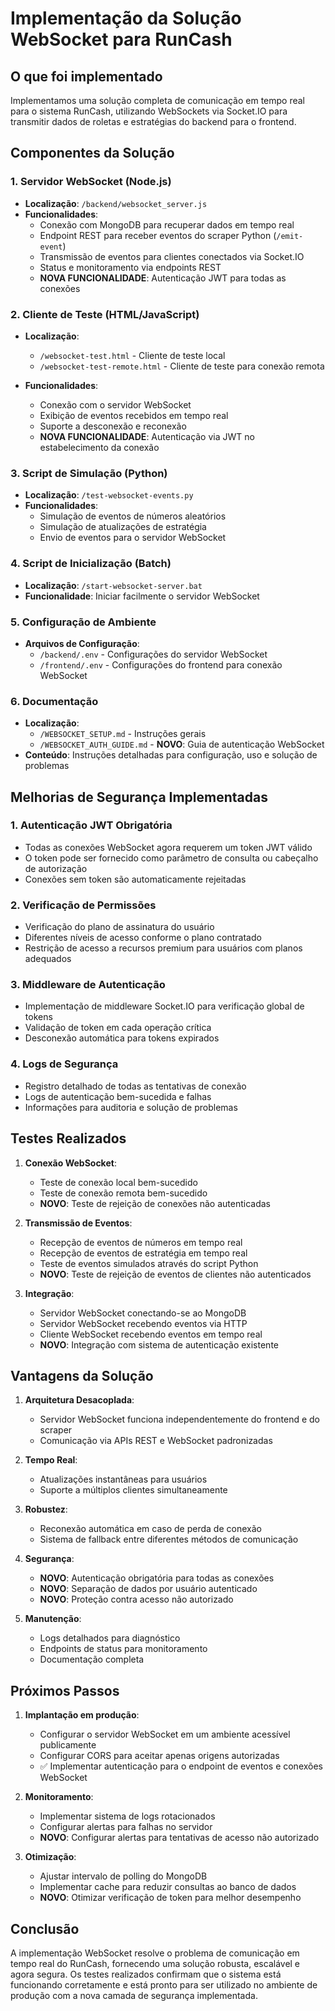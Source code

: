 # Implementação da Solução WebSocket para RunCash

## O que foi implementado

Implementamos uma solução completa de comunicação em tempo real para o sistema RunCash, utilizando WebSockets via Socket.IO para transmitir dados de roletas e estratégias do backend para o frontend. 

## Componentes da Solução

### 1. Servidor WebSocket (Node.js)

- **Localização**: `/backend/websocket_server.js`
- **Funcionalidades**:
  - Conexão com MongoDB para recuperar dados em tempo real
  - Endpoint REST para receber eventos do scraper Python (`/emit-event`)
  - Transmissão de eventos para clientes conectados via Socket.IO
  - Status e monitoramento via endpoints REST
  - **NOVA FUNCIONALIDADE**: Autenticação JWT para todas as conexões

### 2. Cliente de Teste (HTML/JavaScript)

- **Localização**:
  - `/websocket-test.html` - Cliente de teste local
  - `/websocket-test-remote.html` - Cliente de teste para conexão remota

- **Funcionalidades**:
  - Conexão com o servidor WebSocket
  - Exibição de eventos recebidos em tempo real
  - Suporte a desconexão e reconexão
  - **NOVA FUNCIONALIDADE**: Autenticação via JWT no estabelecimento da conexão

### 3. Script de Simulação (Python)

- **Localização**: `/test-websocket-events.py`
- **Funcionalidades**:
  - Simulação de eventos de números aleatórios
  - Simulação de atualizações de estratégia
  - Envio de eventos para o servidor WebSocket

### 4. Script de Inicialização (Batch)

- **Localização**: `/start-websocket-server.bat`
- **Funcionalidade**: Iniciar facilmente o servidor WebSocket

### 5. Configuração de Ambiente

- **Arquivos de Configuração**:
  - `/backend/.env` - Configurações do servidor WebSocket
  - `/frontend/.env` - Configurações do frontend para conexão WebSocket

### 6. Documentação

- **Localização**: 
  - `/WEBSOCKET_SETUP.md` - Instruções gerais
  - `/WEBSOCKET_AUTH_GUIDE.md` - **NOVO**: Guia de autenticação WebSocket
- **Conteúdo**: Instruções detalhadas para configuração, uso e solução de problemas

## Melhorias de Segurança Implementadas

### 1. Autenticação JWT Obrigatória

- Todas as conexões WebSocket agora requerem um token JWT válido
- O token pode ser fornecido como parâmetro de consulta ou cabeçalho de autorização
- Conexões sem token são automaticamente rejeitadas

### 2. Verificação de Permissões

- Verificação do plano de assinatura do usuário
- Diferentes níveis de acesso conforme o plano contratado
- Restrição de acesso a recursos premium para usuários com planos adequados

### 3. Middleware de Autenticação

- Implementação de middleware Socket.IO para verificação global de tokens
- Validação de token em cada operação crítica
- Desconexão automática para tokens expirados

### 4. Logs de Segurança

- Registro detalhado de todas as tentativas de conexão
- Logs de autenticação bem-sucedida e falhas
- Informações para auditoria e solução de problemas

## Testes Realizados

1. **Conexão WebSocket**:
   - Teste de conexão local bem-sucedido
   - Teste de conexão remota bem-sucedido
   - **NOVO**: Teste de rejeição de conexões não autenticadas

2. **Transmissão de Eventos**:
   - Recepção de eventos de números em tempo real
   - Recepção de eventos de estratégia em tempo real
   - Teste de eventos simulados através do script Python
   - **NOVO**: Teste de rejeição de eventos de clientes não autenticados

3. **Integração**:
   - Servidor WebSocket conectando-se ao MongoDB
   - Servidor WebSocket recebendo eventos via HTTP
   - Cliente WebSocket recebendo eventos em tempo real
   - **NOVO**: Integração com sistema de autenticação existente

## Vantagens da Solução

1. **Arquitetura Desacoplada**:
   - Servidor WebSocket funciona independentemente do frontend e do scraper
   - Comunicação via APIs REST e WebSocket padronizadas

2. **Tempo Real**:
   - Atualizações instantâneas para usuários
   - Suporte a múltiplos clientes simultaneamente

3. **Robustez**:
   - Reconexão automática em caso de perda de conexão
   - Sistema de fallback entre diferentes métodos de comunicação

4. **Segurança**:
   - **NOVO**: Autenticação obrigatória para todas as conexões
   - **NOVO**: Separação de dados por usuário autenticado
   - **NOVO**: Proteção contra acesso não autorizado

5. **Manutenção**:
   - Logs detalhados para diagnóstico
   - Endpoints de status para monitoramento
   - Documentação completa

## Próximos Passos

1. **Implantação em produção**:
   - Configurar o servidor WebSocket em um ambiente acessível publicamente
   - Configurar CORS para aceitar apenas origens autorizadas
   - ✅ Implementar autenticação para o endpoint de eventos e conexões WebSocket

2. **Monitoramento**:
   - Implementar sistema de logs rotacionados
   - Configurar alertas para falhas no servidor
   - **NOVO**: Configurar alertas para tentativas de acesso não autorizado

3. **Otimização**:
   - Ajustar intervalo de polling do MongoDB
   - Implementar cache para reduzir consultas ao banco de dados
   - **NOVO**: Otimizar verificação de token para melhor desempenho

## Conclusão

A implementação WebSocket resolve o problema de comunicação em tempo real do RunCash, fornecendo uma solução robusta, escalável e agora segura. Os testes realizados confirmam que o sistema está funcionando corretamente e está pronto para ser utilizado no ambiente de produção com a nova camada de segurança implementada. 